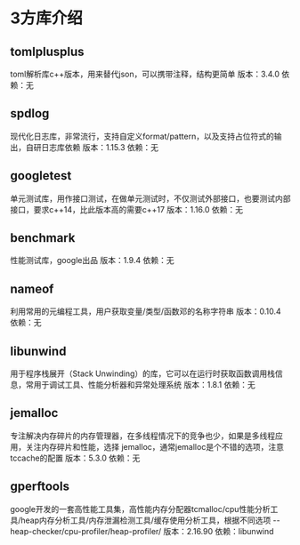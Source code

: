 # 3方库介绍

## tomlplusplus
toml解析库c++版本，用来替代json，可以携带注释，结构更简单
版本：3.4.0
依赖：无

## spdlog
现代化日志库，非常流行，支持自定义format/pattern，以及支持占位符式的输出，自研日志库依赖
版本：1.15.3
依赖：无

## googletest
单元测试库，用作接口测试，在做单元测试时，不仅测试外部接口，也要测试内部接口，要求c++14，比此版本高的需要c++17
版本：1.16.0
依赖：无

## benchmark
性能测试库，google出品
版本：1.9.4
依赖：无

## nameof
利用常用的元编程工具，用户获取变量/类型/函数邓的名称字符串
版本：0.10.4
依赖：无

## libunwind
用于程序栈展开（Stack Unwinding）的库，它可以在运行时获取函数调用栈信息，常用于调试工具、性能分析器和异常处理系统
版本：1.8.1
依赖：无

## jemalloc
专注解决内存碎片的内存管理器，在多线程情况下的竞争也少，如果是多线程应用，关注内存碎片和性能，选择 jemalloc，通常jemalloc是个不错的选项，注意tccache的配置
版本：5.3.0
依赖：无

## gperftools
google开发的一套高性能工具集，高性能内存分配器tcmalloc/cpu性能分析工具/heap内存分析工具/内存泄漏检测工具/缓存使用分析工具，根据不同选项 --heap-checker/cpu-profiler/heap-profiler/
版本：2.16.90
依赖：libunwind
